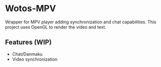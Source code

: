 
# Wotos-MPV 
Wrapper for MPV player adding synchronization and chat capabilities.
This project uses OpenGL to render the video and text.

## Features (WIP)

- Chat/Danmaku
- Video synchronization

